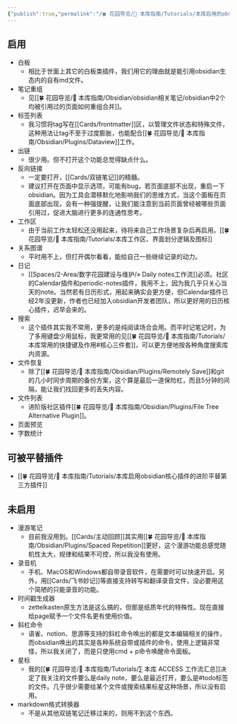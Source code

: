 ```yaml
---
{"publish":true,"permalink":"/🍀 花园导览/🧰 本库指南/Tutorials/本库启用的obsidian核心插件及原因.md","title":"本库启用的obsidian核心插件及原因","created":"2022-08-09","modified":"2023-03-14","cssclasses":""}
---
```


## 启用

- 白板
	- 相比于世面上其它的白板类插件，我们用它的理由就是能引用obsidian生态内的自有md文件。
- 笔记重组
	- 见[[🍀 花园导览/🧰 本库指南/Obsidian/obsidian相关笔记/obsidian中2个均被引用过的页面如何重组合并]]。
- 标签列表
	- 我习惯将tag写在[[Cards/frontmatter]]区，以管理文件状态和特殊文件，这种用法让tag不至于过度膨胀，也能配合[[🍀 花园导览/🧰 本库指南/Obsidian/Plugins/Dataview]]工作。
- 出链
	- 很少用。但不打开这个功能总觉得缺点什么。
- 反向链接
	- 一定要打开，[[Cards/双链笔记]]的精髓。
	- 建议打开在页面中显示选项，可能有bug，若页面底部不出现，重启一下obsidian。因为工具会潜移默化地影响我们的思维方式，当这个面板在页面底部出现，会有一种强提醒，让我们能注意到当前页面曾经被哪些页面引用过，促进大脑进行更多的连通性思考。
- 工作区
	- 由于当前工作太轻松还没用起来，待将来自己工作场景复杂后再启用。[[🍀 花园导览/🧰 本库指南/Tutorials/本库工作区、界面划分逻辑及图标]]
- 关系图谱
	- 平时用不上，但打开偶尔看看，能给自己一些继续记录的动力。
- 日记
	- [[Spaces/2-Area/数字花园建设与维护/» Daily notes工作流]]必须。社区的Calendar插件和periodic-notes插件，我用不上，因为我几乎只关心当天的note。当然若有日历形式，用起来确实会更方便，但Calendar插件已经2年没更新，作者也已经加入obsidian开发者团队，所以更好用的日历核心插件，迟早会来的。
- 搜索
	- 这个插件其实我不常用，更多的是纯阅读场合会用。而平时记笔记时，为了多用键盘少用鼠标，我更常用的见[[🍀 花园导览/🧰 本库指南/Tutorials/本库常用的快捷键及作用#核心三件套]]，可以更方便地按各种角度搜索库内资源。
- 文件恢复
	- 除了[[🍀 花园导览/🧰 本库指南/Obsidian/Plugins/Remotely Save]]和git的几小时同步周期的备份方案，这个算是最后一道保险杠，而且5分钟的间隔，能让我们找回更多的丢失内容。
- 文件列表
	- 进阶版社区插件[[🍀 花园导览/🧰 本库指南/Obsidian/Plugins/File Tree Alternative Plugin]]。
- 页面预览
- 字数统计

## 可被平替插件

- [[🍀 花园导览/🧰 本库指南/Tutorials/本库启用obsidian核心插件的进阶平替第三方插件]]

## 未启用

- 漫游笔记
	- 目前我没用到。[[Cards/主动回顾]]其实用[[🍀 花园导览/🧰 本库指南/Obsidian/Plugins/Spaced Repetition]]更好，这个漫游功能总感觉随机性太大，规律和结果不可控，所以我没有使用。
- 录音机
	- 手机、MacOS和Windows都自带录音软件，在需要时可以快速开启。另外，用[[Cards/飞书妙记]]等直接支持转写和翻译录音文件，没必要用这个简陋的只能录音的功能。
- 时间戳生成器
	- zettelkasten原生方法是这么搞的，但那是纸质年代的特殊性。现在直接给page赋予一个文件名更有使用价值。
- 斜杠命令
	- 语雀、notion、思源等支持的斜杠命令唤出的都是文本编辑相关的操作，而obsidian唤出的其实是各种系统自带或插件的命令，使用上逻辑非常怪，所以我关闭了，而是只使用cmd + p命令唤醒命令面板。
- 星标
	- 我的[[🍀 花园导览/🧰 本库指南/Tutorials/∑ 本库 ACCESS 工作流汇总]]决定了我关注的文件要么是daily note，要么是最近打开，要么是#todo标签的文件。几乎很少需要给某个文件或搜索结果标星这种场景，所以没有启用。
- markdown格式转换器
	- 不是从其他双链笔记迁移过来的，则用不到这个东西。